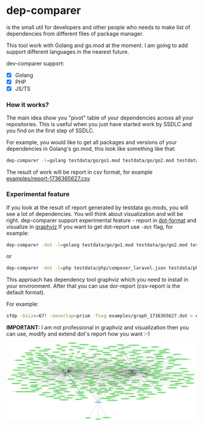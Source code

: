 # dep-comparer

is the small util for developers and other people who needs to make list of dependencies from different files of package manager.

This tool work with Golang and go.mod at the moment.
I am going to add support different languages in the nearest future.

dev-comparer support:
- [x] Golang 
- [x] PHP
- [x] JS/TS

### How it works?

The main idea show you "pivot" table of your dependencies across all your repositories.
This is useful when you just have started work by SSDLC and you find on the first step of SSDLC.

For example, you would like to get all packages and versions of your dependencies in Golang's go.mod, this look like something like that:
```bash
dep-comparer -l=golang testdata/go/go1.mod testdata/go/go2.mod testdata/go/go3.mod
```
The result of work will be report in csv format, for example [examples/report-1736365627.csv](examples/report-1736365627.csv)

### Experimental feature

If you look at the result of report generated by testdata go.mods, you will see a lot of dependencies. 
You will think about visualization and will be right.
dep-comparer support experimental feature - report in [dot-format](https://en.wikipedia.org/wiki/DOT_(graph_description_language)) and visualize in [graphviz](https://graphviz.org/Gallery/directed/)
If you want to get dot-report use `-dot` flag, for example:
```bash
dep-comparer -dot -l=golang testdata/go/go1.mod testdata/go/go2.mod testdata/go/go3.mod
```
or

```bash
dep-comparer -dot -l=php testdata/php/composer_laravel.json testdata/php/composer_symfony.json
```

This approach has dependency tool graphviz which you need to install in your environment.
After that you can use dor-report (csv-report is the default format).

For example:
```bash
sfdp -Gsize=67! -Goverlap=prism -Tsvg examples/graph_1736365627.dot > examples/root.svg
```

**IMPORTANT:** I am not professional in graphviz and visualization then you can use, modify and extend dot's report how you want :-)

![](examples/root.svg)